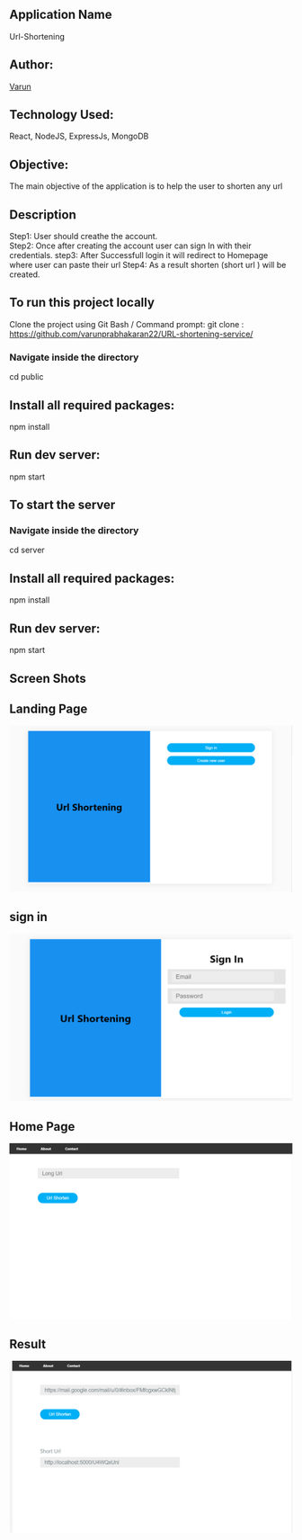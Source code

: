 ## Application Name
Url-Shortening

## Author:
[Varun](https://github.com/varunprabhakaran22)

## Technology Used:
React, NodeJS, ExpressJs, MongoDB

## Objective:
The main objective of the application is to help the user to shorten any url

## Description

Step1: User should creathe the account.<br/>
Step2: Once after creating the account user can sign In with their credentials.
step3: After Successfull login it will redirect to Homepage where user can paste their url
Step4: As a result shorten (short url ) will be created.


## To run this project locally
Clone the project using Git Bash / Command prompt:
git clone : https://github.com/varunprabhakaran22/URL-shortening-service/

### Navigate inside the directory
cd public
## Install all required packages:
npm install
## Run dev server:
npm start

## To start the server
### Navigate inside the directory
cd server
## Install all required packages:
npm install
## Run dev server:
npm start
  
## Screen Shots

## Landing Page
![Landing Page](public/public/screenshot/landingpage.png)

## sign in
![sign in ](public/public/screenshot/signin.png)

## Home Page
![homepage](public/public/screenshot/homepage.png)

## Result
![Result](public/public/screenshot/result.png)
